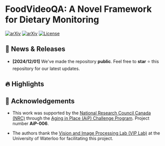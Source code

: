 # FoodVideoQA: A Novel Framework for Dietary Monitoring

[![arXiv](https://img.shields.io/badge/CVIS_Publication-Coming_Soon-1eaaaf?logo=livejournal&logoColor=1eaaaf)](https://openjournals.uwaterloo.ca/index.php)
[![arXiv](https://img.shields.io/badge/Arxiv-Coming_Soon-b31b1b.svg?logo=arXiv)](https://arxiv.org/abs)
[![License](https://img.shields.io/badge/Code%20License-Creative_Commons_NC-gree)](https://github.com/isobarbaric/FoodVideoQA/blob/main/LICENSE)


## 📢 News & Releases
- **[2024/12/01]** We've made the repository **public**. Feel free to **star** ⭐ this repository for our latest updates.

## 🔥 Highlights


## 🙏 Acknowledgements
- This work was supported by the [National Research Council Canada (NRC)](https://nrc.canada.ca/en) through the
[Aging in Place (AiP) Challenge Program](https://nrc.canada.ca/en/research-development/research-collaboration/programs/aging-place-challenge-program). Project number **AiP-006**.

- The authors thank the [Vision and Image Processing Lab (VIP Lab)](https://uwaterloo.ca/vision-image-processing-lab/) at the University of Waterloo for facilitating this project.


